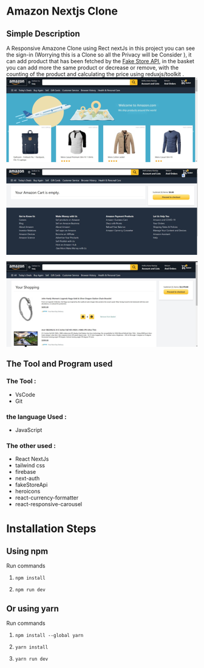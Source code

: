 # Amazon Nextjs Clone

## Simple Description

A Responsive Amazone Clone using Rect nextJs in this project you can see the sign-in (Worrying this is a Clone so all the Privacy will be Consider ), it can add product that has been fetched by the [Fake Store API](https://fakestoreapi.com/), in the basket you can add more the same product or decrease or remove, with the counting of the product and calculating the price using reduxjs/toolkit .
![Demo](public/Screenshot%202022-03-05%20201401.jpg)

![Demo2](public/Screenshot%202022-03-05%20202247.jpg)

![Demo3](public/Screenshot%202022-03-05%20202341.jpg)

## The Tool and Program used

### The Tool :

- VsCode
- Git

### the language Used :

- JavaScript

### The other used :

- React NextJs
- tailwind css
- firebase
- next-auth
- fakeStoreApi
- heroicons
- react-currency-formatter
- react-responsive-carousel

# Installation Steps

## Using npm

Run commands

1. `npm install`

2. `npm run dev`

## Or using yarn

Run commands

1. `npm install --global yarn`

2. `yarn install`

3. `yarn run dev`
